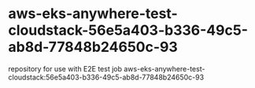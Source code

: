 # aws-eks-anywhere-test-cloudstack-56e5a403-b336-49c5-ab8d-77848b24650c-93
repository for use with E2E test job aws-eks-anywhere-test-cloudstack:56e5a403-b336-49c5-ab8d-77848b24650c-93
